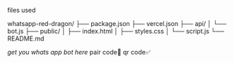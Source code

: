 files used

whatsapp-red-dragon/
├── package.json
├── vercel.json
├── api/
│   └── bot.js
├── public/
│   ├── index.html
│   ├── styles.css
│   └── script.js
└── README.md


*get you whats app bot here*
pair code🤖
qr code✅

